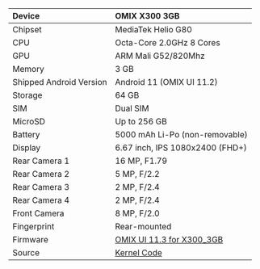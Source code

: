 | Device                  | OMIX X300 3GB                                              |
| :---------------------- | :---------------------------------------------------------------|
| Chipset                 | MediaTek Helio G80                       |
| CPU                     | Octa-Core 2.0GHz 8 Cores
| GPU                     | ARM Mali G52/820Mhz                                               |
| Memory                  | 3 GB                                                        |
| Shipped Android Version |Android 11 (OMIX UI 11.2)                                                   
| Storage                 | 64 GB                                        |
| SIM                     | Dual SIM                             |
| MicroSD                 | Up to 256 GB                                                    |
| Battery                 | 5000 mAh Li-Po (non-removable)                                  |
| Display                 | 6.67 inch, IPS 1080x2400 (FHD+)
| Rear Camera 1           | 16 MP, F1.79                  |
| Rear Camera 2           | 5 MP, F/2.2                  |
| Rear Camera 3           | 2 MP, F/2.4                      |
| Rear Camera 4           | 2 MP, F/2.4                                            |
| Front Camera            | 8 MP, F/2.0                           |
| Fingerprint             | Rear-mounted 
| Firmware                |  [OMIX UI 11.3 for X300_3GB](https://github.com/omixmobile/firmware/releases/tag/V11.3.0_X300_3GB)   | 
| Source                  |  [Kernel Code](https://github.com/omixmobile/omix_x300_kernel)   | 